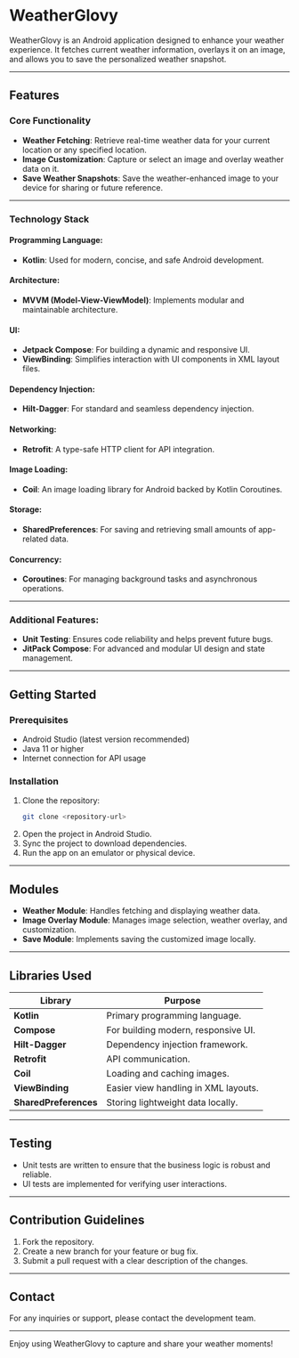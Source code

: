 # WeatherGlovy

WeatherGlovy is an Android application designed to enhance your weather experience. It fetches current weather information, overlays it on an image, and allows you to save the personalized weather snapshot. 

---

## Features

### Core Functionality
- **Weather Fetching**: Retrieve real-time weather data for your current location or any specified location.
- **Image Customization**: Capture or select an image and overlay weather data on it.
- **Save Weather Snapshots**: Save the weather-enhanced image to your device for sharing or future reference.

---

### Technology Stack

#### Programming Language:
- **Kotlin**: Used for modern, concise, and safe Android development.

#### Architecture:
- **MVVM (Model-View-ViewModel)**: Implements modular and maintainable architecture.

#### UI:
- **Jetpack Compose**: For building a dynamic and responsive UI.
- **ViewBinding**: Simplifies interaction with UI components in XML layout files.

#### Dependency Injection:
- **Hilt-Dagger**: For standard and seamless dependency injection.

#### Networking:
- **Retrofit**: A type-safe HTTP client for API integration.

#### Image Loading:
- **Coil**: An image loading library for Android backed by Kotlin Coroutines.

#### Storage:
- **SharedPreferences**: For saving and retrieving small amounts of app-related data.

#### Concurrency:
- **Coroutines**: For managing background tasks and asynchronous operations.

---

### Additional Features:
- **Unit Testing**: Ensures code reliability and helps prevent future bugs.
- **JitPack Compose**: For advanced and modular UI design and state management.

---

## Getting Started

### Prerequisites
- Android Studio (latest version recommended)
- Java 11 or higher
- Internet connection for API usage

### Installation
1. Clone the repository:
   ```bash
   git clone <repository-url>
   ```
2. Open the project in Android Studio.
3. Sync the project to download dependencies.
4. Run the app on an emulator or physical device.

---

## Modules
- **Weather Module**: Handles fetching and displaying weather data.
- **Image Overlay Module**: Manages image selection, weather overlay, and customization.
- **Save Module**: Implements saving the customized image locally.

---

## Libraries Used

| Library          | Purpose                                   |
|------------------|-------------------------------------------|
| **Kotlin**       | Primary programming language.             |
| **Compose**      | For building modern, responsive UI.       |
| **Hilt-Dagger**  | Dependency injection framework.           |
| **Retrofit**     | API communication.                        |
| **Coil**         | Loading and caching images.               |
| **ViewBinding**  | Easier view handling in XML layouts.      |
| **SharedPreferences** | Storing lightweight data locally. |

---

## Testing
- Unit tests are written to ensure that the business logic is robust and reliable.
- UI tests are implemented for verifying user interactions.

---

## Contribution Guidelines
1. Fork the repository.
2. Create a new branch for your feature or bug fix.
3. Submit a pull request with a clear description of the changes.

---

## Contact
For any inquiries or support, please contact the development team.

---

Enjoy using WeatherGlovy to capture and share your weather moments!

